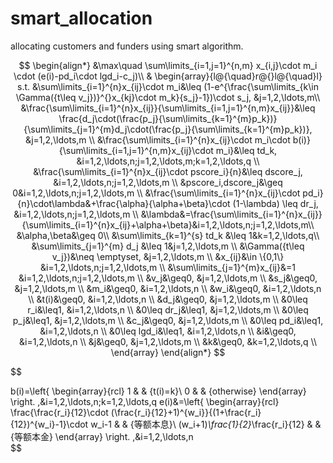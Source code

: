 # smart_allocation

allocating customers and funders using smart algorithm.

$$
\begin{align*}
&\max\quad \sum\limits_{i=1,j=1}^{n,m} x_{i,j}\cdot m_i \cdot (e(i)-pd_i\cdot lgd_i-c_j)\\
& \begin{array}{l@{\quad}r@{}l@{\quad}l}
s.t. &\sum\limits_{i=1}^{n}x_{ij}\cdot m_i&\leq (1-e^{\frac{\sum\limits_{k\in \Gamma({t\leq v_j})}^{}x_{kj}\cdot m_k}{s_j}-1})\cdot s_j, &j=1,2,\ldots,m\\
     &\frac{\sum\limits_{i=1}^{n}x_{ij}}{\sum\limits_{i=1,j=1}^{n,m}x_{ij}}&\leq \frac{d_j\cdot(\frac{p_j}{\sum\limits_{k=1}^{m}p_k})}{\sum\limits_{j=1}^{m}d_j\cdot(\frac{p_j}{\sum\limits_{k=1}^{m}p_k})},  &j=1,2,\ldots,m  \\
     &\frac{\sum\limits_{i=1}^{n}x_{ij}\cdot m_i\cdot b(i)}{\sum\limits_{i=1,j=1}^{n,m}x_{ij}\cdot m_i}&\leq td_k,  &i=1,2,\ldots,n;j=1,2,\ldots,m;k=1,2,\ldots,q \\
     &\frac{\sum\limits_{i=1}^{n}x_{ij}\cdot pscore_i}{n}&\leq dscore_j,  &i=1,2,\ldots,n;j=1,2,\ldots,m  \\
     &pscore_i,dscore_j&\geq 0&i=1,2,\ldots,n;j=1,2,\ldots,m \\
     &\frac{\sum\limits_{i=1}^{n}x_{ij}\cdot pd_i}{n}\cdot\lambda&+\frac{\alpha}{\alpha+\beta}\cdot (1-\lambda) \leq dr_j,  &i=1,2,\ldots,n;j=1,2,\ldots,m  \\
     &\lambda&=\frac{\sum\limits_{i=1}^{n}x_{ij}}{\sum\limits_{i=1}^{n}x_{ij}+\alpha+\beta}&i=1,2,\ldots,n;j=1,2,\ldots,m\\
     &\alpha,\beta&\geq 0\\
     &\sum\limits_{k=1}^{s} td_k &\leq 1&k=1,2,\ldots,q\\
     &\sum\limits_{j=1}^{m} d_j &\leq 1&j=1,2,\ldots,m \\
     &\Gamma({t\leq v_j})&\neq \emptyset,  &j=1,2,\ldots,m  \\
     &x_{ij}&\in \{0,1\}  &i=1,2,\ldots,n;j=1,2,\ldots,m \\
     &\sum\limits_{j=1}^{m}x_{ij}&=1 &i=1,2,\ldots,n;j=1,2,\ldots,m  \\
     &v_j&\geq0,  &j=1,2,\ldots,m \\
     &s_j&\geq0,  &j=1,2,\ldots,m  \\
     &m_i&\geq0,  &i=1,2,\ldots,n  \\
     &w_i&\geq0,  &i=1,2,\ldots,n  \\
     &t(i)&\geq0,  &i=1,2,\ldots,n  \\
     &d_j&\geq0,  &j=1,2,\ldots,m   \\
     &0\leq r_i&\leq1,  &i=1,2,\ldots,n  \\
     &0\leq dr_j&\leq1,  &j=1,2,\ldots,m   \\
     &0\leq p_j&\leq1,  &j=1,2,\ldots,m   \\
     &c_j&\geq0,  &j=1,2,\ldots,m   \\
     &0\leq pd_i&\leq1,  &i=1,2,\ldots,n  \\
     &0\leq lgd_i&\leq1,  &i=1,2,\ldots,n   \\
     &i&\geq0,  &i=1,2,\ldots,n  \\
     &j&\geq0,  &j=1,2,\ldots,m \\
     &k&\geq0,  &k=1,2,\ldots,q  \\
\end{array}
\end{align*}
$$

$$

b(i)=\left\{
\begin{array}{rcl}
1 & & {t(i)=k}\\
0 & & {otherwise}
\end{array} \right. ,&i=1,2,\ldots,n;k=1,2,\ldots,q
e(i)&=\left\{
\begin{array}{rcl}
  \frac{\frac{r_i}{12}\cdot (\frac{r_i}{12}+1)^{w_i}}{(1+\frac{r_i}{12})^{w_i}-1}\cdot w_i-1 & & {等额本息}\\
  (w_i+1)*\frac{1}{2}*\frac{r_i}{12}  & & {等额本金}
\end{array} \right. ,&i=1,2,\ldots,n   
$$
